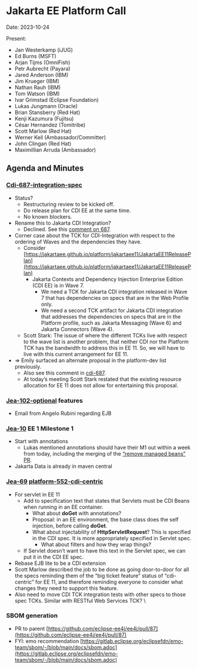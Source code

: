 # Jakarta EE Platform Call

Date: 2023-10-24

Present:

* Jan Westerkamp (iJUG)
* Ed Burns (MSFT)
* Arjan Tijms (OmniFish)
* Petr Aubrecht (Payara)
* Jared Anderson (IBM)
* Jim Krueger (IBM)
* Nathan Rauh (IBM)
* Tom Watson (IBM)
* Ivar Grimstad (Eclipse Foundation)
* Lukas Jungmann (Oracle)
* Brian Stansberry (Red Hat)
* Kenji Kazumura (Fujitsu)
* César Hernandez (Tomitribe)
* Scott Marlow (Red Hat)
* Werner Keil (Ambassador/Committer)
* John Clingan (Red Hat)
* Maximillian Arruda (Ambassador)

## Agenda and Minutes

### [Cdi-687-integration-spec](https://github.com/jakartaee/cdi/issues/687)
* Status?
    * Restructuring review to be kicked off.
    * Do release plan for CDI EE at the same time.
    * No known blockers.
* Rename this to Jakarta CDI Integration?
    * Declined. See this [comment on 687](https://github.com/jakartaee/cdi/issues/687#issuecomment-1667009015).
* Corner case about the TCK for CDI-Integration with respect to the ordering of Waves and the dependencies they have.
    * Consider [https://jakartaee.github.io/platform/jakartaee11/JakartaEE11ReleasePlan](https://jakartaee.github.io/platform/jakartaee11/JakartaEE11ReleasePlan)
        * Jakarta Contexts and Dependency Injection Enterprise Edition (CDI EE) is in Wave 7.
            * We need a TCK for Jakarta CDI integration released in Wave 7 that has dependencies on specs that are in the Web Profile only.
            * We need a second TCK artifact for Jakarta CDI integration that addresses the dependencies on specs that are in the Platform profile, such as Jakarta Messaging (Wave 6) and Jakarta Connectors (Wave 4).
    * Scott Stark: The issue of where the different TCKs live with respect to the wave list is another problem, that neither CDI nor the Platform TCK has the bandwidth to address this in EE 11. So, we will have to live with this current arrangement for EE 11.
* => Emily surfaced an alternate proposal in the platform-dev list previously.
    * Also see this comment in [cdi-687](https://github.com/jakartaee/cdi/issues/687#issuecomment-1756339489).
    * At today’s meeting Scott Stark restated that the existing resource allocation for EE 11 does not allow for entertaining this proposal.

### [Jea-102-optional](https://dev.azure.com/jakarta-ee-azdo/jakarta-ee-azdo/_workitems/edit/102) features
* Email from Angelo Rubini regarding EJB

### [Jea-10](https://dev.azure.com/jakarta-ee-azdo/jakarta-ee-azdo/_workitems/edit/10) EE 1 Milestone 1
* Start with annotations
    * Lukas mentioned annotations should have their M1 out within a week from today, including the merging of the [“remove managed beans” PR](https://github.com/jakartaee/common-annotations-api/pull/115).
* Jakarta Data is already in maven central

### [Jea-69](https://dev.azure.com/jakarta-ee-azdo/jakarta-ee-azdo/_workitems/edit/69) [platform-552-cdi-centric](https://github.com/jakartaee/platform/issues/552) 
* For servlet in EE 11
    * Add to specification text that states that Servlets must be CDI Beans when running in an EE container.
        * What about **doGet** with annotations?
        * Proposal: in an EE environment, the base class does the self injection, before calling **doGet**.
        * What about injectability of **HttpServletRequest**? This is specified in the CDI spec. It is more appropriately specified in Servlet spec.
            * What about filters and how they wrap things?
    * If Servlet doesn’t want to have this text in the Servlet spec, we can put it in the CDI EE spec.
* Rebase EJB lite to be a CDI extension
* Scott Marlow described the job to be done as going door-to-door for all the specs reminding them of the “big ticket feature” status of “cdi-centric” for EE 11, and therefore reminding everyone to consider what changes they need to support this feature.
* Also need to move CDI TCK integration tests with other specs to those spec TCKs.  Similar with RESTful Web Services TCK? \

### SBOM generation
* PR to parent [https://github.com/eclipse-ee4j/ee4j/pull/87](https://github.com/eclipse-ee4j/ee4j/pull/87) 
* FYI: emo recommendation [https://gitlab.eclipse.org/eclipsefdn/emo-team/sbom/-/blob/main/docs/sbom.adoc](https://gitlab.eclipse.org/eclipsefdn/emo-team/sbom/-/blob/main/docs/sbom.adoc)  